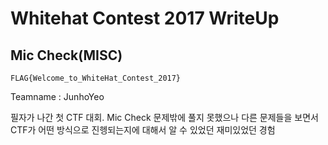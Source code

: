 # Whitehat Contest 2017 WriteUp
## Mic Check(MISC)
```
FLAG{Welcome_to_WhiteHat_Contest_2017}
```
Teamname : JunhoYeo

필자가 나간 첫 CTF 대회. Mic Check 문제밖에 풀지 못했으나 다른 문제들을 보면서 CTF가 어떤 방식으로 진헹되는지에 대해서 알 수 있었던 재미있었던 경험
